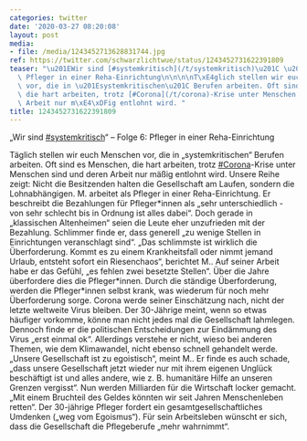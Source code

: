 ```yaml
---
categories: twitter
date: '2020-03-27 08:20:08'
layout: post
media:
- file: /media/1243452713628831744.jpg
ref: https://twitter.com/schwarzlichtwue/status/1243452731622391809
teaser: "\u201EWir sind [#systemkritisch](/t/systemkritisch)\u201C \u2013 Folge 6:\
  \ Pfleger in einer Reha-Einrichtung\n\n\n\nT\xE4glich stellen wir euch Menschen\
  \ vor, die in \u201Esystemkritischen\u201C Berufen arbeiten. Oft sind es Menschen,\
  \ die hart arbeiten, trotz [#Corona](/t/corona)-Krise unter Menschen sind und deren\
  \ Arbeit nur m\xE4\xDFig entlohnt wird. "
title: 1243452731622391809
---
```

„Wir sind [#systemkritisch](/t/systemkritisch)“ – Folge 6: Pfleger in einer Reha-Einrichtung



Täglich stellen wir euch Menschen vor, die in „systemkritischen“ Berufen arbeiten. Oft sind es Menschen, die hart arbeiten, trotz [#Corona](/t/corona)-Krise unter Menschen sind und deren Arbeit nur mäßig entlohnt wird. 
Unsere Reihe zeigt: Nicht die Besitzenden halten die Gesellschaft am Laufen, sondern die Lohnabhängigen.
M. arbeitet als Pfleger in einer Reha-Einrichtung. Er beschreibt die Bezahlungen für Pfleger\*innen als „sehr unterschiedlich - von sehr schlecht bis in Ordnung ist alles dabei“.
Doch gerade in „klassischen Altenheimen“ seien die Leute eher unzufrieden mit der Bezahlung. Schlimmer finde er, dass generell „zu wenige Stellen in Einrichtungen veranschlagt sind“.
„Das schlimmste ist wirklich die Überforderung. Kommt es zu einem Krankheitsfall oder nimmt jemand Urlaub, entsteht sofort ein Riesenchaos“, berichtet M.. Auf seiner Arbeit habe er das Gefühl, „es fehlen zwei besetzte Stellen“.
Über die Jahre überfordere dies die Pfleger\*innen. Durch die ständige Überforderung, werden die Pfleger\*innen selbst krank, was wiederum für noch mehr Überforderung sorge.
Corona werde seiner Einschätzung nach, nicht der letzte weltweite Virus bleiben. Der 30-Jährige meint, wenn so etwas häufiger vorkomme, könne man nicht jedes mal die Gesellschaft lahmlegen.
Dennoch finde er die politischen Entscheidungen zur Eindämmung des Virus „erst einmal ok“. Allerdings verstehe er nicht, wieso bei anderen Themen, wie dem Klimawandel, nicht ebenso schnell gehandelt werde.
„Unsere Gesellschaft ist zu egoistisch“, meint M.. Er finde es auch schade, „dass unsere Gesellschaft jetzt wieder nur mit ihrem eigenen Unglück beschäftigt ist und alles andere, wie z. B. humanitäre Hilfe an unseren Grenzen vergisst“.
Nun werden Milliarden für die Wirtschaft locker gemacht. „Mit einem Bruchteil des Geldes könnten wir seit Jahren Menschenleben retten“.
Der 30-jährige Pfleger fordert ein gesamtgesellschaftliches Umdenken („weg vom Egoismus“). Für sein Arbeitsleben wünscht er sich, dass die Gesellschaft die Pflegeberufe „mehr wahrnimmt“.